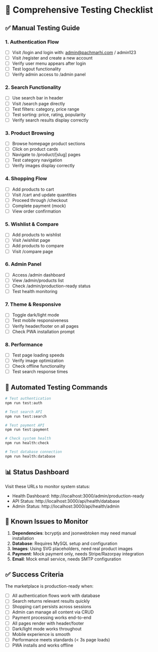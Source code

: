 # 🧪 Comprehensive Testing Checklist

## ✅ Manual Testing Guide

### 1. Authentication Flow
- [ ] Visit /login and login with: admin@pachmarhi.com / admin123
- [ ] Visit /register and create a new account
- [ ] Verify user menu appears after login
- [ ] Test logout functionality
- [ ] Verify admin access to /admin panel

### 2. Search Functionality
- [ ] Use search bar in header
- [ ] Visit /search page directly
- [ ] Test filters: category, price range
- [ ] Test sorting: price, rating, popularity
- [ ] Verify search results display correctly

### 3. Product Browsing
- [ ] Browse homepage product sections
- [ ] Click on product cards
- [ ] Navigate to /product/[slug] pages
- [ ] Test category navigation
- [ ] Verify images display correctly

### 4. Shopping Flow
- [ ] Add products to cart
- [ ] Visit /cart and update quantities
- [ ] Proceed through /checkout
- [ ] Complete payment (mock)
- [ ] View order confirmation

### 5. Wishlist & Compare
- [ ] Add products to wishlist
- [ ] Visit /wishlist page
- [ ] Add products to compare
- [ ] Visit /compare page

### 6. Admin Panel
- [ ] Access /admin dashboard
- [ ] View /admin/products list
- [ ] Check /admin/production-ready status
- [ ] Test health monitoring

### 7. Theme & Responsive
- [ ] Toggle dark/light mode
- [ ] Test mobile responsiveness
- [ ] Verify header/footer on all pages
- [ ] Check PWA installation prompt

### 8. Performance
- [ ] Test page loading speeds
- [ ] Verify image optimization
- [ ] Check offline functionality
- [ ] Test search response times

## 🔧 Automated Testing Commands

```bash
# Test authentication
npm run test:auth

# Test search API
npm run test:search

# Test payment API
npm run test:payment

# Check system health
npm run health:check

# Test database connection
npm run health:database
```

## 📊 Status Dashboard

Visit these URLs to monitor system status:
- Health Dashboard: http://localhost:3000/admin/production-ready
- API Status: http://localhost:3000/api/health/database
- Admin Status: http://localhost:3000/api/health/admin

## 🚨 Known Issues to Monitor

1. **Dependencies**: bcryptjs and jsonwebtoken may need manual installation
2. **Database**: Requires MySQL setup and configuration
3. **Images**: Using SVG placeholders, need real product images
4. **Payment**: Mock payment only, needs Stripe/Razorpay integration
5. **Email**: Mock email service, needs SMTP configuration

## ✅ Success Criteria

The marketplace is production-ready when:
- [ ] All authentication flows work with database
- [ ] Search returns relevant results quickly
- [ ] Shopping cart persists across sessions
- [ ] Admin can manage all content via CRUD
- [ ] Payment processing works end-to-end
- [ ] All pages render with header/footer
- [ ] Dark/light mode works throughout
- [ ] Mobile experience is smooth
- [ ] Performance meets standards (< 3s page loads)
- [ ] PWA installs and works offline